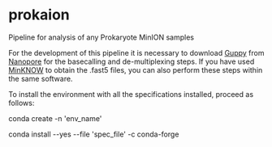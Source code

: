 # prokaion

Pipeline for analysis of any Prokaryote MinION samples

For the development of this pipeline it is necessary to download [Guppy](https://community.nanoporetech.com/downloads/guppy/release_notes) from [Nanopore](https://community.nanoporetech.com/downloads) for the basecalling and de-multiplexing steps. If you have used [MinKNOW](https://community.nanoporetech.com/downloads/minion_release/release_notes) to obtain the .fast5 files, you can also perform these steps within the same software.


To install the environment with all the specifications installed, proceed as follows:

  conda create -n 'env_name'
  
  conda install --yes --file 'spec_file' -c conda-forge
